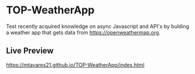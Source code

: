 # TOP-WeatherApp

Test recently acquired knowledge on async Javascript and API's by bulding a weather app that gets data from https://openweathermap.org.

## Live Preview
https://mtavares21.github.io/TOP-WeatherApp/index.html
